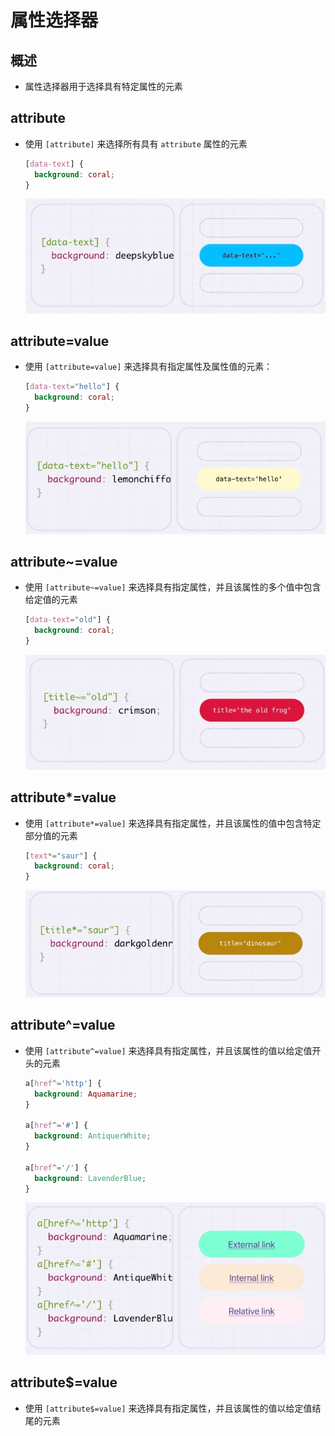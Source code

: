 # 属性选择器

## 概述

+ 属性选择器用于选择具有特定属性的元素

## attribute

+ 使用 `[attribute]` 来选择所有具有 `attribute` 属性的元素

  ```css
  [data-text] {
    background: coral;
  }
  ```

  ![](./images/attribute.png)

## attribute=value

+ 使用 `[attribute=value]` 来选择具有指定属性及属性值的元素：

  ```css
  [data-text="hello"] {
    background: coral;
  }
  ```

  ![](./images/attribute=value.png)

## attribute~=value

+ 使用 `[attribute~=value]` 来选择具有指定属性，并且该属性的多个值中包含给定值的元素

  ```css
  [data-text="old"] {
    background: coral;
  }
  ```

  ![](./images/属性值包含.png)

## attribute*=value

+ 使用 `[attribute*=value]` 来选择具有指定属性，并且该属性的值中包含特定部分值的元素

  ```css
  [text*="saur"] {
    background: coral;
  }
  ```

  ![](./images/属性值包含特定部分值.png)

## attribute^=value

+ 使用 `[attribute^=value]` 来选择具有指定属性，并且该属性的值以给定值开头的元素

  ```css
  a[href^='http'] {
    background: Aquamarine;
  }

  a[href^='#'] {
    background: AntiquerWhite;
  }

  a[href^='/'] {
    background: LavenderBlue;
  }
  ```

  ![](./images/属性值开头.png)

## attribute$=value

+ 使用 `[attribute$=value]` 来选择具有指定属性，并且该属性的值以给定值结尾的元素

